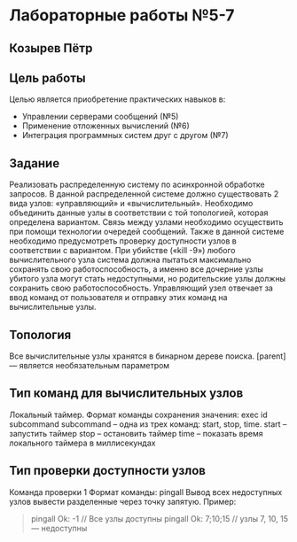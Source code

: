 # **Лабораторные работы №5-7**
## Козырев Пётр

## Цель работы
Целью является приобретение практических навыков в:
 - Управлении серверами сообщений (№5)
 - Применение отложенных вычислений (№6)
 - Интеграция программных систем друг с другом (№7)

## Задание
Реализовать распределенную систему по асинхронной обработке запросов. В данной
распределенной системе должно существовать 2 вида узлов: «управляющий» и
«вычислительный». Необходимо объединить данные узлы в соответствии с той топологией,
которая определена вариантом. Связь между узлами необходимо осуществить при помощи
технологии очередей сообщений. Также в данной системе необходимо предусмотреть проверку
доступности узлов в соответствии с вариантом. При убийстве («kill -9») любого вычислительного
узла система должна пытаться максимально сохранять свою работоспособность, а именно все
дочерние узлы убитого узла могут стать недоступными, но родительские узлы должны сохранить
свою работоспособность.
Управляющий узел отвечает за ввод команд от пользователя и отправку этих команд на
вычислительные узлы.

## Топология
Все вычислительные узлы хранятся в бинарном дереве поиска. [parent] — является
необязательным параметром

## Тип команд для вычислительных узлов
Локальный таймер.
Формат команды сохранения значения: exec id subcommand
subcommand – одна из трех команд: start, stop, time.
start – запустить таймер
stop – остановить таймер
time – показать время локального таймера в миллисекундах

## Тип проверки доступности узлов
Команда проверки 1
Формат команды: pingall
Вывод всех недоступных узлов вывести разделенные через точку запятую.
Пример:
> pingall
Ok: -1 // Все узлы доступны
> pingall
Ok: 7;10;15 // узлы 7, 10, 15 — недоступны